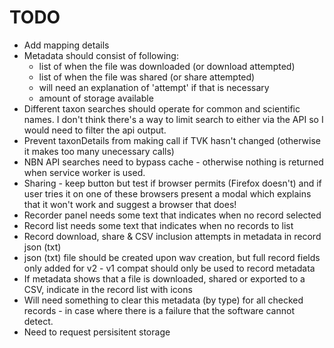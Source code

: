 # TODO
- Add mapping details
- Metadata should consist of following:
    - list of when the file was downloaded (or download attempted)
    - list of when the file was shared (or share attempted)
    - will need an explanation of 'attempt' if that is necessary
    - amount of storage available
- Different taxon searches should operate for common and scientific names. I don't think there's a way to limit search to either via the API so I would need to filter the api output.
- Prevent taxonDetails from making call if TVK hasn't changed (otherwise it makes too many unecessary calls)
- NBN API searches need to bypass cache - otherwise nothing is returned when service worker is used.
- Sharing - keep button but test if browser permits (Firefox doesn't) and if user tries it on one of these browsers present a modal which explains that it won't work and suggest a browser that does!
- Recorder panel needs some text that indicates when no record selected
- Record list needs some text that indicates when no records to list
- Record download, share & CSV inclusion attempts in metadata in record json (txt)
- json (txt) file should be created upon wav creation, but full record fields only added for v2 - v1 compat should only be used to record metadata
- If metadata shows that a file is downloaded, shared or exported to a CSV, indicate in the record list with icons
- Will need something to clear this metadata (by type) for all checked records - in case where there is a failure that the software cannot detect.
- Need to request persisitent storage
